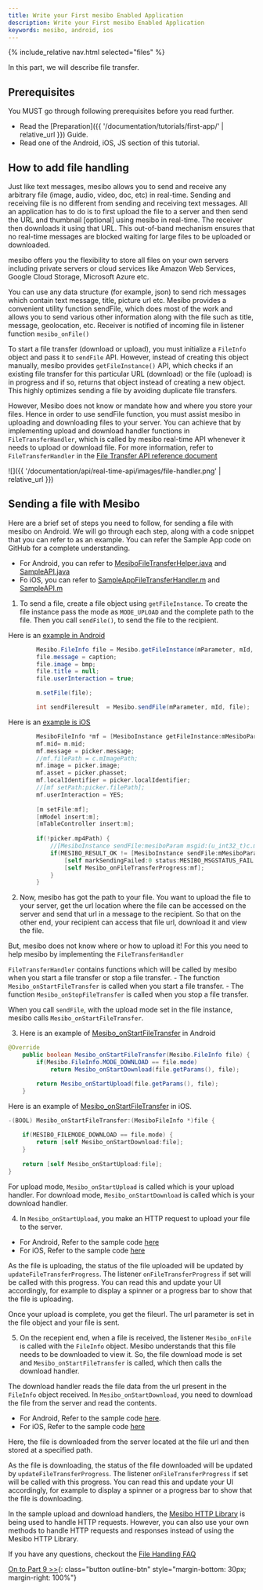 ```yaml
---
title: Write your First mesibo Enabled Application
description: Write your First mesibo Enabled Application
keywords: mesibo, android, ios
---
```

{% include_relative nav.html selected="files" %}

In this part, we will describe file transfer.

## Prerequisites
You MUST go through following prerequisites before you read further.

- Read the [Preparation]({{ '/documentation/tutorials/first-app/' | relative_url }}) Guide.
- Read one of the Android, iOS, JS section of this tutorial.

## How to add file handling

Just like text messages, mesibo allows you to send and receive any arbitrary file (image, audio, video, doc, etc) in real-time. Sending and receiving file is no different from sending and receiving text messages. All an application has to do is to first upload the file to a server and then send the URL and thumbnail [optional] using mesibo in real-time. The receiver then downloads it using that URL. This out-of-band mechanism ensures that no real-time messages are blocked waiting for large files to be uploaded or downloaded.

mesibo offers you the flexibility to store all files on your own servers including private servers or cloud services like Amazon Web Services, Google Cloud Storage, Microsoft Azure etc.

You can use any data structure (for example, json) to send rich messages which contain text message, title, picture url etc. Mesibo provides a convenient utility function sendFile, which does most of the work and allows you to send various other information along with the file such as title, message, geolocation, etc. Receiver is notified of incoming file in listener function `mesibo_onFile()`

To start a file transfer (download or upload), you must initialize a `FileInfo` object and pass it to `sendFile` API. However, instead of creating this object manually, mesibo provides `getFileInstance()` API, which checks if an existing file transfer for this particular URL (download) or the file (upload) is in progress and if so, returns that object instead of creating a new object. This highly optimizes sending a file by avoiding duplicate file transfers.

However, Mesibo does not know or mandate how and where you store your files. Hence in order to use sendFile function, you must assist mesibo in uploading and downloading files to your server. You can achieve that by implementing upload and download handler functions in `FileTransferHandler`, which is called by mesibo real-time API whenever it needs to upload or download file.  For more information, refer to `FileTransferHandler` in the [File Transfer API reference document](https://mesibo.com/documentation/api/real-time-api/file-transfer/)

![]({{ '/documentation/api/real-time-api/images/file-handler.png' | relative_url }})

## Sending a file with Mesibo

Here are a brief set of steps you need to follow, for sending a file with mesibo on Android. We will go through each step, along with a code snippet that you can refer to as an example. You can refer the Sample App code on GitHub for a complete understanding.

- For Android, you can refer to [MesiboFileTransferHelper.java](https://github.com/mesibo/messenger-app-android/blob/10f7174b13c53705a257342b4d95719ff401ae9e/app/src/main/java/org/mesibo/messenger/MesiboFileTransferHelper.java) and [SampleAPI.java](https://github.com/mesibo/messenger-app-android/blob/8f40a1005e131442240963ab168f7ce260b62dfa/app/src/main/java/org/mesibo/messenger/SampleAPI.java#L666) 
- Fo iOS, you can refer to [SampleAppFileTransferHandler.m](https://github.com/mesibo/messenger-app-ios/blob/e5af8db4061b54e135f82a2cc39549dae39494a1/MesiboApplication/SampleAppFileTransferHandler.m) and [SampleAPI.m](https://github.com/mesibo/messenger-app-ios/blob/f89f477c687a6143b643402c70f4d61623bf2369/MesiboApplication/SampleAPI.m) 

1. To send a file, create a file object using `getFileInstance`. To create the file instance pass the mode as `MODE_UPLOAD` and the complete path to the file. Then you call `sendFile()`, to send the file to the recipient. 

Here is an [example in Android](https://github.com/mesibo/ui-modules-android/blob/72d41c5d28f5d23218f1ee77daa17a2fff86e818/Messaging/messaging/src/main/java/com/mesibo/messaging/MessagingFragment.java#L1601)

```java
        Mesibo.FileInfo file = Mesibo.getFileInstance(mParameter, mId, Mesibo.FileInfo.MODE_UPLOAD, filetype, Mesibo.FileInfo.SOURCE_MESSAGE, filePath, null, this);
        file.message = caption;
        file.image = bmp;
        file.title = null;
        file.userInteraction = true;

        m.setFile(file);

        int sendFileresult  = Mesibo.sendFile(mParameter, mId, file);
```

Here is an [example is iOS](https://github.com/mesibo/ui-modules-ios/blob/9b63cb52813082f4f55354513fcf4c929a434865/Messaging/Messaging/MesiboMessageViewController.m#L987)

```objective-c
        MesiboFileInfo *mf = [MesiboInstance getFileInstance:mMesiboParam msgid:m.mid mode:MESIBO_FILEMODE_UPLOAD type:picker.fileType source:MESIBO_FILESOURCE_MESSAGE filePath:picker.mp4Path?picker.mp4Path:picker.filePath url:nil listener:self];
        mf.mid= m.mid;
        mf.message = picker.message;
        //mf.filePath = c.mImagePath;
        mf.image = picker.image;
        mf.asset = picker.phasset;
        mf.localIdentifier = picker.localIdentifier;
        //[mf setPath:picker.filePath];
        mf.userInteraction = YES;
        
        [m setFile:mf];
        [mModel insert:m];
        [mTableController insert:m];
        
        if(!picker.mp4Path) {            
            //[MesiboInstance sendFile:mesiboParam msgid:(u_int32_t)c.mMessageID file:mf];
            if(MESIBO_RESULT_OK != [MesiboInstance sendFile:mMesiboParam msgid:(u_int32_t)m.mid file:mf]){
                [self markSendingFailed:0 status:MESIBO_MSGSTATUS_FAIL mids:(uint32_t)m.mid];
                [self Mesibo_onFileTransferProgress:mf];
            } 
        }
```

2. Now, mesibo has got the path to your file. You want to upload the file to your server, get the url location where the file can be accessed on the server and send that url in a message to the recipient. So that on the other end, your recipient can access that file url, download it and view the file.

But, mesibo does not know where or how to upload it! For this you need to help mesibo by implementing the `FileTransferHandler`
 
`FileTransferHandler` contains functions which will be called by mesibo when you start a file transfer or stop a file transfer. 
	- The function `Mesibo_onStartFileTransfer` is called when you start a file transfer.
	- The function `Mesibo_onStopFileTransfer` is called when you stop a file transfer.

When you call `sendFile`, with the upload mode set in the file instance, mesibo calls `Mesibo_onStartFileTransfer`.

3. Here is an example of [Mesibo_onStartFileTransfer](https://github.com/mesibo/messenger-app-android/blob/10f7174b13c53705a257342b4d95719ff401ae9e/app/src/main/java/org/mesibo/messenger/MesiboFileTransferHelper.java#L220) in Android
```java
@Override
    public boolean Mesibo_onStartFileTransfer(Mesibo.FileInfo file) {
        if(Mesibo.FileInfo.MODE_DOWNLOAD == file.mode)
            return Mesibo_onStartDownload(file.getParams(), file);

        return Mesibo_onStartUpload(file.getParams(), file);
    }
``` 
Here is an example of [Mesibo_onStartFileTransfer](https://github.com/mesibo/messenger-app-ios/blob/e5af8db4061b54e135f82a2cc39549dae39494a1/MesiboApplication/SampleAppFileTransferHandler.m#L125) in iOS.
```objective-c
-(BOOL) Mesibo_onStartFileTransfer:(MesiboFileInfo *)file {
    
    if(MESIBO_FILEMODE_DOWNLOAD == file.mode) {
        return [self Mesibo_onStartDownload:file];
    }
    
    return [self Mesibo_onStartUpload:file];    
}
```
For upload mode, `Mesibo_onStartUpload` is called which is your upload handler.
For download mode, `Mesibo_onStartDownload` is called which is your download handler.
  
4. In `Mesibo_onStartUpload`, you make an HTTP request to upload your file to the server. 

- For Android, Refer to the sample code [here](https://github.com/mesibo/messenger-app-android/blob/10f7174b13c53705a257342b4d95719ff401ae9e/app/src/main/java/org/mesibo/messenger/MesiboFileTransferHelper.java#L146) 
- For iOS, Refer to the sample code [here](https://github.com/mesibo/messenger-app-ios/blob/e5af8db4061b54e135f82a2cc39549dae39494a1/MesiboApplication/SampleAppFileTransferHandler.m#L19)

As the file is uploading, the status of the file uploaded will be updated by `updateFileTransferProgress`. The listener `onFileTransferProgress` if set will be called with this progress. You can read this and update your UI accordingly, for example to display a spinner or a progress bar to show that the file is uploading.

Once your upload is complete, you get the fileurl. The url parameter is set in the file object and your file is sent.

5. On the recepient end, when a file is received, the listener `Mesibo_onFile` is called with the `FileInfo` object. Mesibo understands that this file needs to be downloaded to view it. So, the file download mode is set and `Mesibo_onStartFileTransfer` is called, which then calls the download handler.  

The download handler reads the file data from the url present in the `FileInfo` object received. In `Mesibo_onStartDownload`, you need to download the file from the server and read the contents.  

- For Android, Refer to the sample code [here](https://github.com/mesibo/messenger-app-android/blob/10f7174b13c53705a257342b4d95719ff401ae9e/app/src/main/java/org/mesibo/messenger/MesiboFileTransferHelper.java#L146). 
- For iOS, Refer to the sample code [here](https://github.com/mesibo/messenger-app-ios/blob/e5af8db4061b54e135f82a2cc39549dae39494a1/MesiboApplication/SampleAppFileTransferHandler.m#L83)

Here, the file is downloaded from the server located at the file url and then stored at a specified path.

As the file is downloading, the status of the file downloaded will be updated by `updateFileTransferProgress`. The listener `onFileTransferProgress` if set will be called with this progress. You can read this and update your UI accordingly, for example to display a spinner or a progress bar to show that the file is downloading.

In the sample upload and download handlers, the [Mesibo HTTP Library](https://mesibo.com/documentation/api/http-library/) is being used to handle HTTP requests. However, you can also use your own methods to handle HTTP requests and responses instead of using the Mesibo HTTP Library. 

If you have any questions, checkout the [File Handling FAQ](https://mesibo.com/documentation/faq/file-handling)

[On to Part 9 >>](push-notification.md){: class="button outline-btn" style="margin-bottom: 30px; margin-right: 100%"}
